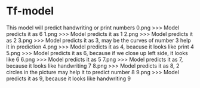 # Tf-model
This model will predict handwriting or print numbers
0.png >>> Model predicts it as 6 
1.png >>> Model predicts it as 1
2.png >>> Model predicts it as 2
3.png >>> Model predicts it as 3, may be the curves of number 3 help it in prediction
4.png >>> Model predicts it as 4, beacuse it looks like print 4
5.png >>> Model predicts it as 6,  because if we close up left side, it looks like 6
6.png >>> Model predicts it as 5
7.png >>> Model predicts it as 7, because it looks like handwriting 7
8.png >>> Model predicts it as 8, 2 circles in the picture may help it to predict number 8
9.png >>> Model predicts it as 9, because it looks like handwriting 9
